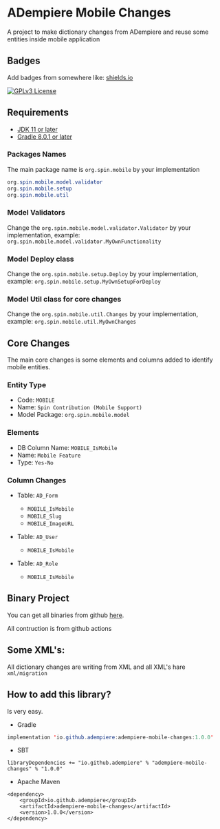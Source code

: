 # ADempiere Mobile Changes

A project to make dictionary changes from ADempiere and reuse some entities inside mobile application


## Badges

Add badges from somewhere like: [shields.io](https://shields.io/)

[![GPLv3 License](https://img.shields.io/badge/License-GPL%20v3-yellow.svg)](https://opensource.org/licenses/)


## Requirements
- [JDK 11 or later](https://adoptium.net/)
- [Gradle 8.0.1 or later](https://gradle.org/install/)


### Packages Names
The main package name is `org.spin.mobile` by your implementation

```Java
org.spin.mobile.model.validator
org.spin.mobile.setup
org.spin.mobile.util
```

### Model Validators
Change the `org.spin.mobile.model.validator.Validator` by your implementation, example: `org.spin.mobile.model.validator.MyOwnFunctionality`

### Model Deploy class
Change the `org.spin.mobile.setup.Deploy` by your implementation, example: `org.spin.mobile.setup.MyOwnSetupForDeploy`

### Model Util class for core changes
Change the `org.spin.mobile.util.Changes` by your implementation, example: `org.spin.mobile.util.MyOwnChanges`

## Core Changes

The main core changes is some elements and columns added to identify mobile entities.

### Entity Type

- Code: `MOBILE`
- Name: `Spin Contribution (Mobile Support)`
- Model Package: `org.spin.mobile.model` 

### Elements

- DB Column Name: `MOBILE_IsMobile`
- Name: `Mobile Feature`
- Type: `Yes-No`

### Column Changes

- Table: `AD_Form` 
  - `MOBILE_IsMobile`
  - `MOBILE_Slug`
  - `MOBILE_ImageURL`
  
- Table: `AD_User`
  - `MOBILE_IsMobile`
- Table: `AD_Role`
  - `MOBILE_IsMobile`


## Binary Project

You can get all binaries from github [here](https://central.sonatype.com/artifact/io.github.adempiere/adempiere-mobile-changes/1.0.0).

All contruction is from github actions


## Some XML's:

All dictionary changes are writing from XML and all XML's hare `xml/migration`


## How to add this library?

Is very easy.

- Gradle

```Java
implementation 'io.github.adempiere:adempiere-mobile-changes:1.0.0'
```

- SBT

```
libraryDependencies += "io.github.adempiere" % "adempiere-mobile-changes" % "1.0.0"
```

- Apache Maven

```
<dependency>
    <groupId>io.github.adempiere</groupId>
    <artifactId>adempiere-mobile-changes</artifactId>
    <version>1.0.0</version>
</dependency>
```